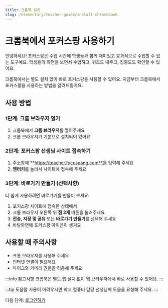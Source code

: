 ```yaml
---
title: 크롬북 설치
slug: /elementary/teacher-guide/install-chromebook
---
```


# 크롬북에서 포커스팡 사용하기

안녕하세요!
포커스팡은 수업 시간에 학생들과 함께 재미있고 효과적으로 수업할 수 있는 도구예요.
학생들의 화면을 보면서 수업하고, 퀴즈도 내주고, 집중도도 확인할 수 있어요.

크롬북에서는 별도 설치 없이 바로 포커스팡을 사용할 수 있어요.
지금부터 크롬북에서 포커스팡을 사용하는 방법을 알려드릴게요.

## 사용 방법

### 1단계: 크롬 브라우저 열기

1. 크롬북에서 **크롬 브라우저**를 열어주세요
2. 크롬 브라우저가 기본으로 설치되어 있어요

### 2단계: 포커스팡 선생님 사이트 접속하기

1. 주소창에 **https://teacher.focuspang.com**을 입력해 주세요
2. **엔터키**를 눌러서 사이트에 접속해 주세요

### 3단계: 바로가기 만들기 (선택사항)

더 쉽게 사용하려면 바로가기를 만들어 보세요:

1. 포커스팡 사이트에 접속한 상태에서
2. 크롬 브라우저 오른쪽 위 **점 3개** 버튼을 눌러주세요
3. **전송, 저장 및 공유** 또는 **바로가기 만들기**를 선택해 주세요
4. 바탕화면에 포커스팡 아이콘이 생겨요

## 사용할 때 주의사항

- 크롬 브라우저를 사용해 주세요
- 인터넷 연결이 필요해요
- 마이크와 카메라 권한을 허용해 주세요

:::info 참고사항
크롬북은 별도 앱 설치 없이 웹 브라우저에서 바로 사용할 수 있어요.
:::

:::tip 도움말
사용이 어려우시면 학교 컴퓨터 담당 선생님께 도움을 요청해 주세요.
:::

다음 단계: [로그인하기](/docs/elementary/teacher-guide/login)
